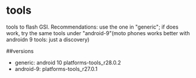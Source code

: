 # tools
tools to flash GSI. Recommendations: use the one in "generic"; if does work, try the same tools under "android-9"(moto phones works better with androidn 9 tools: just a discovery)

##versions

- generic: android 10 platforms-tools_r28.0.2
- android-9:  platforms-tools_r27.0.1

